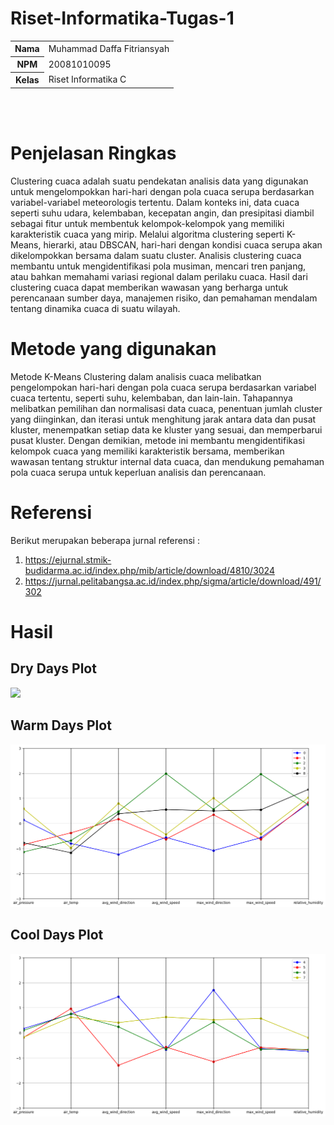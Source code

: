 # Riset-Informatika-Tugas-1
<table>
  <tr>
    <th>Nama</th>
    <td>Muhammad Daffa Fitriansyah</td>
  </tr>
  <tr>
    <th>NPM</th>
    <td>20081010095</td>
  </tr>
  <tr>
    <th>Kelas</th>
    <td>Riset Informatika C</td>
  </tr>
</table><br><br>

# Penjelasan Ringkas 
Clustering cuaca adalah suatu pendekatan analisis data yang digunakan untuk mengelompokkan hari-hari dengan pola cuaca serupa berdasarkan variabel-variabel meteorologis tertentu. Dalam konteks ini, data cuaca seperti suhu udara, kelembaban, kecepatan angin, dan presipitasi diambil sebagai fitur untuk membentuk kelompok-kelompok yang memiliki karakteristik cuaca yang mirip. Melalui algoritma clustering seperti K-Means, hierarki, atau DBSCAN, hari-hari dengan kondisi cuaca serupa akan dikelompokkan bersama dalam suatu cluster. Analisis clustering cuaca membantu untuk mengidentifikasi pola musiman, mencari tren panjang, atau bahkan memahami variasi regional dalam perilaku cuaca. Hasil dari clustering cuaca dapat memberikan wawasan yang berharga untuk perencanaan sumber daya, manajemen risiko, dan pemahaman mendalam tentang dinamika cuaca di suatu wilayah.
# Metode yang digunakan
Metode K-Means Clustering dalam analisis cuaca melibatkan pengelompokan hari-hari dengan pola cuaca serupa berdasarkan variabel cuaca tertentu, seperti suhu, kelembaban, dan lain-lain. Tahapannya melibatkan pemilihan dan normalisasi data cuaca, penentuan jumlah cluster yang diinginkan, dan iterasi untuk menghitung jarak antara data dan pusat kluster, menempatkan setiap data ke kluster yang sesuai, dan memperbarui pusat kluster. Dengan demikian, metode ini membantu mengidentifikasi kelompok cuaca yang memiliki karakteristik bersama, memberikan wawasan tentang struktur internal data cuaca, dan mendukung pemahaman pola cuaca serupa untuk keperluan analisis dan perencanaan.
# Referensi
Berikut merupakan beberapa jurnal referensi :
1. https://ejurnal.stmik-budidarma.ac.id/index.php/mib/article/download/4810/3024
2. https://jurnal.pelitabangsa.ac.id/index.php/sigma/article/download/491/302

# Hasil
<h2>Dry Days Plot</h2>
<img src="https://github.com/daledaley/Riset-Informatika-Tugas-1/blob/main/Images/Dry%20Days.png.png">
<h2>Warm Days Plot</h2>
<img src="https://github.com/daledaley/Riset-Informatika-Tugas-1/blob/main/Images/Cool%20Days.png">
<h2>Cool Days Plot</h2>
<img src="https://github.com/daledaley/Riset-Informatika-Tugas-1/blob/main/Images/Warm%20Days.png">
